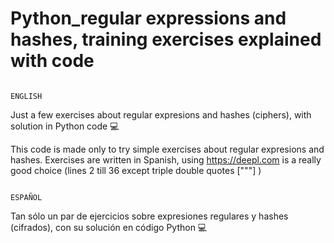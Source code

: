 # Python_regular expressions and hashes, training exercises explained with code
                                                                    ENGLISH
Just a few exercises about regular expresions and hashes (ciphers), with solution in Python code 💻

This code is made only to try simple exercises about regular expresions and hashes. Exercises are written in Spanish, using https://deepl.com  is a really good choice (lines 2 till 36 except triple double quotes ["""] )



                                                                    ESPAÑOL 

Tan sólo un par de ejercicios sobre expresiones regulares y hashes (cifrados), con su solución en  código Python 💻

